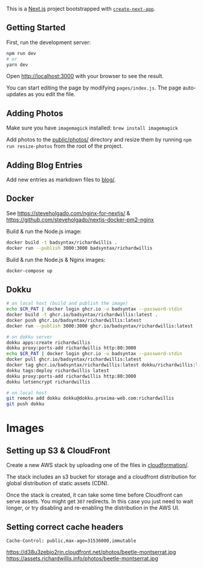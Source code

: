 This is a [Next.js](https://nextjs.org/) project bootstrapped with [`create-next-app`](https://github.com/vercel/next.js/tree/canary/packages/create-next-app).

## Getting Started

First, run the development server:

```bash
npm run dev
# or
yarn dev
```

Open [http://localhost:3000](http://localhost:3000) with your browser to see the result.

You can start editing the page by modifying `pages/index.js`. The page auto-updates as you edit the file.

## Adding Photos

Make sure you have `imagemagick` installed: `brew install imagemagick`

Add photos to the [public/photos/](./public/photos) directory and resize them by running `npm run resize-photos` from the root of the project.

## Adding Blog Entries

Add new entries as markdown files to [blog/](./blog).

## Docker

See https://steveholgado.com/nginx-for-nextjs/ & https://github.com/steveholgado/nextjs-docker-pm2-nginx

Build & run the Node.js image:

```bash
docker build -t badsyntax/richardwillis .
docker run --publish 3000:3000 badsyntax/richardwillis
```

Build & run the Node.js & Nginx images:

```bash
docker-compose up
```

## Dokku



```bash
# on local host (build and publish the image)
echo $CR_PAT | docker login ghcr.io -u badsyntax --password-stdin
docker build -t ghcr.io/badsyntax/richardwillis:latest .
docker push ghcr.io/badsyntax/richardwillis:latest
docker run --publish 3000:3000 ghcr.io/badsyntax/richardwillis:latest

# on dokku server
dokku apps:create richardwillis
dokku proxy:ports-add richardwillis http:80:3000
echo $CR_PAT | docker login ghcr.io -u badsyntax --password-stdin
docker pull ghcr.io/badsyntax/richardwillis:latest
docker tag ghcr.io/badsyntax/richardwillis:latest dokku/richardwillis:latest
dokku tags:deploy richardwillis latest
dokku proxy:ports-add richardwillis http:80:3000
dokku letsencrypt richardwillis

# on local host
git remote add dokku dokku@dokku.proxima-web.com:richardwillis
git push dokku
```

# Images

## Setting up S3 & CloudFront

Create a new AWS stack by uploading one of the files in [cloudformation/](./cloudformation).

The stack includes an s3 bucket for storage and a cloudfront distribution for global distribution of static assets (CDN).

Once the stack is created, it can take some time before Cloudfront can serve assets. You might get `307` redirects. In this case you just need to wait longer, or try disabling and re-enabling the distribution in the AWS UI.

## Setting correct cache headers

```console
Cache-Control: public,max-age=31536000,immutable
```

https://d38u3zebjo2rjn.cloudfront.net/photos/beetle-montserrat.jpg
https://assets.richardwillis.info/photos/beetle-montserrat.jpg
